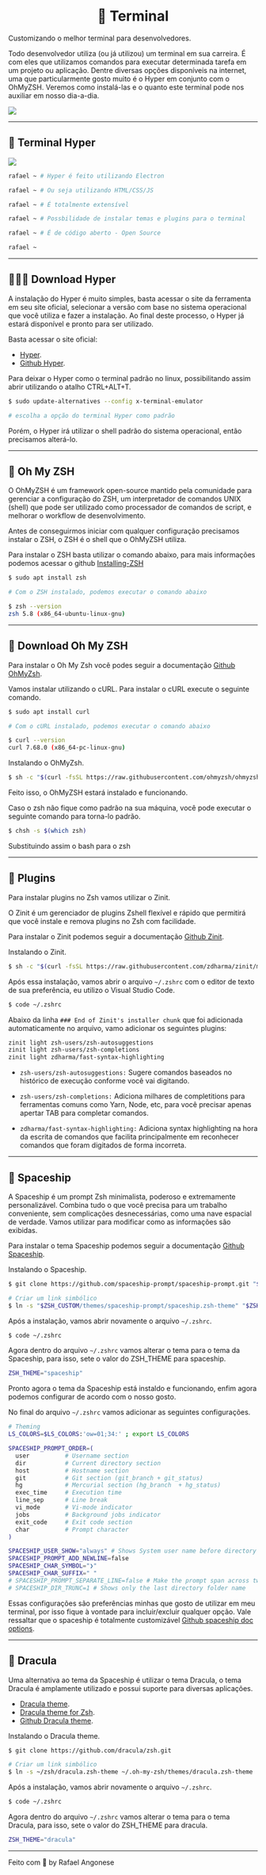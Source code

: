 <h1 align="center">🧙 <strong>Terminal</strong></h1>

Customizando o melhor terminal para desenvolvedores.

Todo desenvolvedor utiliza (ou já utilizou) um terminal em sua carreira. É com eles que utilizamos comandos para executar determinada tarefa em um projeto ou aplicação. Dentre diversas opções disponíveis na internet, uma que particularmente gosto muito é o Hyper em conjunto com o OhMyZSH. Veremos como instalá-las e o quanto este terminal pode nos auxiliar em nosso dia-a-dia.

![](./images/terminal.png)

---

## 🦩 **Terminal Hyper**

![](./images/hyper-banner.png)

```bash
rafael ~ # Hyper é feito utilizando Electron

rafael ~ # Ou seja utilizando HTML/CSS/JS

rafael ~ # É totalmente extensível

rafael ~ # Possbilidade de instalar temas e plugins para o terminal

rafael ~ # É de código aberto - Open Source

rafael ~

```

---

## **🦸🏼‍♀️ Download Hyper**

A instalação do Hyper é muito simples, basta acessar o site da ferramenta em seu site oficial, selecionar a versão com base no sistema operacional que você utiliza e fazer a instalação. Ao final deste processo, o Hyper já estará disponível e pronto para ser utilizado.

Basta acessar o site oficial:

- [Hyper](https://hyper.is/).
- [Github Hyper](https://github.com/vercel/hyper).

Para deixar o Hyper como o terminal padrão no linux, possibilitando assim abrir utilizando o atalho CTRL+ALT+T.

```bash
$ sudo update-alternatives --config x-terminal-emulator

# escolha a opção do terminal Hyper como padrão

```

Porém, o Hyper irá utilizar o shell padrão do sistema operacional, então precisamos alterá-lo.

---

## 🐝 **Oh My ZSH**

O OhMyZSH é um framework open-source mantido pela comunidade para gerenciar a configuração do ZSH, um interpretador de comandos UNIX (shell) que pode ser utilizado como processador de comandos de script, e melhorar o workflow de desenvolvimento.

Antes de conseguirmos iniciar com qualquer configuração precisamos instalar o ZSH, o ZSH é o shell que o OhMyZSH utiliza.

Para instalar o ZSH basta utilizar o comando abaixo, para mais informações podemos acessar o github [Installing-ZSH](https://github.com/ohmyzsh/ohmyzsh/wiki/Installing-ZSH)

```bash
$ sudo apt install zsh

# Com o ZSH instalado, podemos executar o comando abaixo

$ zsh --version
zsh 5.8 (x86_64-ubuntu-linux-gnu)

```

---

## **🍄 Download Oh My ZSH**

Para instalar o Oh My Zsh você podes seguir a documentação [Github OhMyZsh](https://github.com/ohmyzsh/ohmyzsh).

Vamos instalar utilizando o cURL. Para instalar o cURL execute o seguinte comando.

```bash
$ sudo apt install curl

# Com o cURL instalado, podemos executar o comando abaixo

$ curl --version
curl 7.68.0 (x86_64-pc-linux-gnu)

```

Instalando o OhMyZsh.

```bash
$ sh -c "$(curl -fsSL https://raw.githubusercontent.com/ohmyzsh/ohmyzsh/master/tools/install.sh)"

```

Feito isso, o OhMyZSH estará instalado e funcionando.

Caso o zsh não fique como padrão na sua máquina, você pode executar o seguinte comando para torna-lo padrão.

```bash
$ chsh -s $(which zsh)

```
Substituindo assim o bash para o zsh

---

## **🔮 Plugins**

Para instalar plugins no Zsh vamos utilizar o Zinit.

O Zinit é um gerenciador de plugins Zshell flexível e rápido que permitirá que você instale e remova plugins no Zsh com facilidade.

Para instalar o Zinit podemos seguir a documentação [Github Zinit](https://github.com/zdharma/zinit).

Instalando o Zinit.

```bash
$ sh -c "$(curl -fsSL https://raw.githubusercontent.com/zdharma/zinit/master/doc/install.sh)"

```

Após essa instalação, vamos abrir o arquivo `~/.zshrc` com o editor de texto de sua preferência, eu utilizo o Visual Studio Code.

```bash
$ code ~/.zshrc

```

Abaixo da linha `### End of Zinit's installer chunk` que foi adicionada automaticamente no arquivo, vamo adicionar os seguintes plugins:

```bash
zinit light zsh-users/zsh-autosuggestions
zinit light zsh-users/zsh-completions
zinit light zdharma/fast-syntax-highlighting

```

- `zsh-users/zsh-autosuggestions:` Sugere comandos baseados no histórico de execução conforme você vai digitando.

- `zsh-users/zsh-completions:` Adiciona milhares de completitions para ferramentas comuns como Yarn, Node, etc, para você precisar apenas apertar TAB para completar comandos.

- `zdharma/fast-syntax-highlighting:` Adiciona syntax highlighting na hora da escrita de comandos que facilita principalmente em reconhecer comandos que foram digitados de forma incorreta.

---

## **🚀 Spaceship**

A Spaceship é um prompt Zsh minimalista, poderoso e extremamente personalizável. Combina tudo o que você precisa para um trabalho conveniente, sem complicações desnecessárias, como uma nave espacial de verdade. Vamos utilizar para modificar como as informações são exibidas.

Para instalar o tema Spaceship podemos seguir a documentação [Github Spaceship](https://github.com/spaceship-prompt/spaceship-prompt).

Instalando o Spaceship.

```bash
$ git clone https://github.com/spaceship-prompt/spaceship-prompt.git "$ZSH_CUSTOM/themes/spaceship-prompt" --depth=1

# Criar um link simbólico
$ ln -s "$ZSH_CUSTOM/themes/spaceship-prompt/spaceship.zsh-theme" "$ZSH_CUSTOM/themes/spaceship.zsh-theme"

```

Após a instalação, vamos abrir novamente o arquivo `~/.zshrc`.

```bash
$ code ~/.zshrc

```

Agora dentro do arquivo `~/.zshrc` vamos alterar o tema para o tema da Spaceship, para isso, sete o valor do ZSH_THEME para spaceship.

```bash
ZSH_THEME="spaceship"

```

Pronto agora o tema da Spaceship está instaldo e funcionando, enfim agora podemos configurar de acordo com o nosso gosto.

No final do arquivo `~/.zshrc` vamos adicionar as seguintes configurações.

```bash
# Theming
LS_COLORS=$LS_COLORS:'ow=01;34:' ; export LS_COLORS

SPACESHIP_PROMPT_ORDER=(
  user          # Username section
  dir           # Current directory section
  host          # Hostname section
  git           # Git section (git_branch + git_status)
  hg            # Mercurial section (hg_branch  + hg_status)
  exec_time     # Execution time
  line_sep      # Line break
  vi_mode       # Vi-mode indicator
  jobs          # Background jobs indicator
  exit_code     # Exit code section
  char          # Prompt character
)

SPACESHIP_USER_SHOW="always" # Shows System user name before directory name
SPACESHIP_PROMPT_ADD_NEWLINE=false
SPACESHIP_CHAR_SYMBOL="❯"
SPACESHIP_CHAR_SUFFIX=" "
# SPACESHIP_PROMPT_SEPARATE_LINE=false # Make the prompt span across two lines
# SPACESHIP_DIR_TRUNC=1 # Shows only the last directory folder name

```

Essas configurações são preferências minhas que gosto de utilizar em meu terminal, por isso fique à vontade para incluir/excluir qualquer opção. Vale ressaltar que o spaceship é totalmente customizável [Github spaceship doc options](https://github.com/spaceship-prompt/spaceship-prompt/blob/master/docs/options.md).

---

## **🧛 Dracula**

Uma alternativa ao tema da Spaceship é utilizar o tema Dracula, o tema Dracula é amplamente utilizado e possui suporte para diversas aplicações.

- [Dracula theme](https://draculatheme.com/).
- [Dracula theme for Zsh](https://draculatheme.com/zsh).
- [Github Dracula theme](https://github.com/dracula/dracula-theme).

Instalando o Dracula theme.

```bash
$ git clone https://github.com/dracula/zsh.git

# Criar um link simbólico
$ ln -s ~/zsh/dracula.zsh-theme ~/.oh-my-zsh/themes/dracula.zsh-theme

```

Após a instalação, vamos abrir novamente o arquivo `~/.zshrc`.

```bash
$ code ~/.zshrc

```

Agora dentro do arquivo `~/.zshrc` vamos alterar o tema para o tema Dracula, para isso, sete o valor do ZSH_THEME para dracula.

```bash
ZSH_THEME="dracula"

```

---

Feito com 💜 by Rafael Angonese
